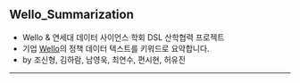 ## Wello_Summarization
- Wello & 연세대 데이터 사이언스 학회 DSL 산학협력 프로젝트
- 기업 [Wello](https://welfarehello.com/)의 정책 데이터 텍스트를 키워드로 요약합니다.
- by 조신형, 김하람, 남영욱, 최연수, 편시현, 허유진

---

